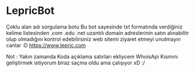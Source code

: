 # LepricBot
 Çoklu alan adı sorgulama botu
Bu bot sayesinde txt formatında verdiğiniz kelime listesinden .com .edu .net uzantılı domain adreslerinin satın alınabilitr olup olmadığını kontrol edebilirsiniz web sitemi ziyaret etmeyi unutmayın canlar :D https://www.lepric.com




Not : Yakın zamanda Koda açıklama satırları ekliycem WhoisApi Kısmını geliştirmek istiyorum biraz saçma oldu ama çalışıyor xD :/
